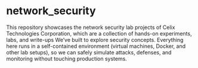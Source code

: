 # network_security

This repository showcases the network security lab projects of Celix Technologies Corporation, which are a collection of hands-on experiments, labs, and write-ups We’ve built to explore security concepts. Everything here runs in a self-contained environment (virtual machines, Docker, and other lab setups), so we can safely simulate attacks, defenses, and monitoring without touching production systems.


## 
